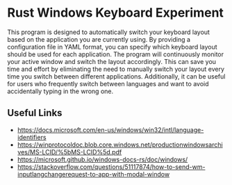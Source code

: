 # Rust Windows Keyboard Experiment

This program is designed to automatically switch your keyboard layout based on the application you are currently using. By providing a configuration file in YAML format, you can specify which keyboard layout should be used for each application. The program will continuously monitor your active window and switch the layout accordingly. This can save you time and effort by eliminating the need to manually switch your layout every time you switch between different applications. Additionally, it can be useful for users who frequently switch between languages and want to avoid accidentally typing in the wrong one.

## Useful Links
- https://docs.microsoft.com/en-us/windows/win32/intl/language-identifiers
- https://winprotocoldoc.blob.core.windows.net/productionwindowsarchives/MS-LCID/%5bMS-LCID%5d.pdf
- https://microsoft.github.io/windows-docs-rs/doc/windows/
- https://stackoverflow.com/questions/51117874/how-to-send-wm-inputlangchangerequest-to-app-with-modal-window
